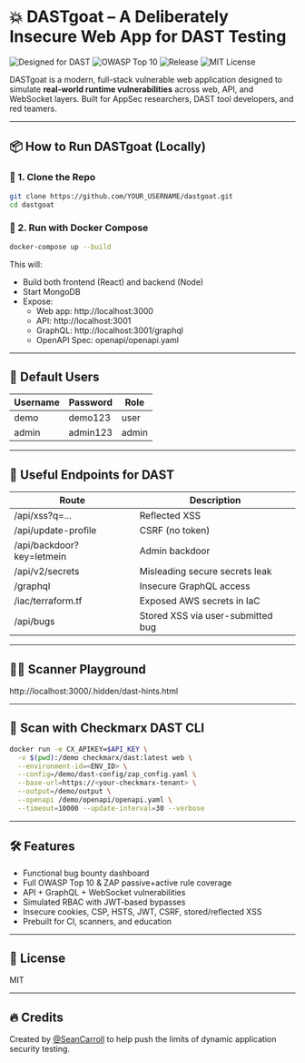 # 💥 DASTgoat – A Deliberately Insecure Web App for DAST Testing

![Designed for DAST](https://img.shields.io/badge/DAST-ready-green)
![OWASP Top 10](https://img.shields.io/badge/OWASP%20Top%2010-covered-blue)
![Release](https://img.shields.io/github/v/release/YOUR_USERNAME/dastgoat)
![MIT License](https://img.shields.io/badge/license-MIT-brightgreen)

DASTgoat is a modern, full-stack vulnerable web application designed to simulate **real-world runtime vulnerabilities** across web, API, and WebSocket layers. Built for AppSec researchers, DAST tool developers, and red teamers.

---

## 📦 How to Run DASTgoat (Locally)

### 🚀 1. Clone the Repo

```bash
git clone https://github.com/YOUR_USERNAME/dastgoat.git
cd dastgoat
```

### 🐳 2. Run with Docker Compose

```bash
docker-compose up --build
```

This will:

- Build both frontend (React) and backend (Node)
- Start MongoDB
- Expose:
  - Web app: http://localhost:3000
  - API: http://localhost:3001
  - GraphQL: http://localhost:3001/graphql
  - OpenAPI Spec: openapi/openapi.yaml

---

## 👤 Default Users

| Username | Password   | Role   |
|----------|------------|--------|
| demo     | demo123    | user   |
| admin    | admin123   | admin  |

---

## 🧪 Useful Endpoints for DAST

| Route                          | Description                         |
|--------------------------------|-------------------------------------|
| /api/xss?q=...                 | Reflected XSS                      |
| /api/update-profile            | CSRF (no token)                    |
| /api/backdoor?key=letmein      | Admin backdoor                     |
| /api/v2/secrets                | Misleading secure secrets leak     |
| /graphql                       | Insecure GraphQL access            |
| /iac/terraform.tf              | Exposed AWS secrets in IaC         |
| /api/bugs                      | Stored XSS via user-submitted bug  |

---

## 🕵️‍♀️ Scanner Playground

http://localhost:3000/.hidden/dast-hints.html

---

## 🧪 Scan with Checkmarx DAST CLI

```bash
docker run -e CX_APIKEY=$API_KEY \
  -v $(pwd):/demo checkmarx/dast:latest web \
  --environment-id=<ENV_ID> \
  --config=/demo/dast-config/zap_config.yaml \
  --base-url=https://<your-checkmarx-tenant> \
  --output=/demo/output \
  --openapi /demo/openapi/openapi.yaml \
  --timeout=10000 --update-interval=30 --verbose
```

---

## 🛠 Features

- Functional bug bounty dashboard
- Full OWASP Top 10 & ZAP passive+active rule coverage
- API + GraphQL + WebSocket vulnerabilities
- Simulated RBAC with JWT-based bypasses
- Insecure cookies, CSP, HSTS, JWT, CSRF, stored/reflected XSS
- Prebuilt for CI, scanners, and education

---

## 📄 License

MIT

---

## 🔥 Credits

Created by [@SeanCarroll](https://github.com/YOUR_USERNAME) to help push the limits of dynamic application security testing.

